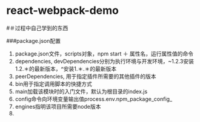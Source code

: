 # react-webpack-demo

#＃过程中自己学到的东西

###package.json配置
1. package.json文件，scripts对象，npm start ＋ 属性名，运行属性值的命令
2. dependencies, devDependencies分别为执行环境与开发环境，~1.2.3安装1.2.＊的最新版本，^安装1.＊.＊的最新版本
3. peerDependencies, 用于指定插件所需要的其他插件的版本
4. bin用于指定调用脚本的快捷方式
5. main加载该模块时的入门文件，默认为根目录的index.js
6. config命令向环境变量输出值process.env.npm_package_config_
7. engines指明该项目所需要node版本
8. 
